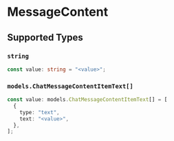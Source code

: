 # MessageContent


## Supported Types

### `string`

```typescript
const value: string = "<value>";
```

### `models.ChatMessageContentItemText[]`

```typescript
const value: models.ChatMessageContentItemText[] = [
  {
    type: "text",
    text: "<value>",
  },
];
```

